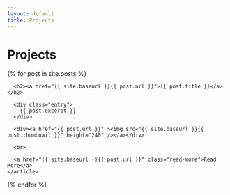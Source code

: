 ```yaml
---
layout: default
title: Projects
---
```


# Projects

<div class="posts">
  {% for post in site.posts %}
    <article class="post">

      <h2><a href="{{ site.baseurl }}{{ post.url }}">{{ post.title }}</a></h2>

      <div class="entry">
        {{ post.excerpt }}
      </div>
      
      <div><a href="{{ post.url }}" ><img src="{{ site.baseurl }}{{ post.thumbnail }}" height="240" /></a></div>

      <br>

      <a href="{{ site.baseurl }}{{ post.url }}" class="read-more">Read More</a>
    </article>
  {% endfor %}
</div>